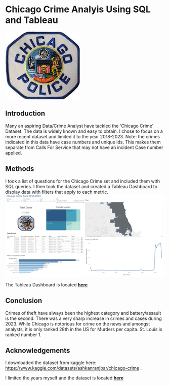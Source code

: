 # Chicago Crime Analyis Using SQL and Tableau
<img src= "https://github.com/BrianHarrisCodes/Project/blob/main/Portfolio_Projects/4_Chicago_Crime/images/chicago_pd.jpg">

## **Introduction**
Many an aspiring Data/Crime Analyst have tackled the 'Chicago Crime' Dataset. The data is widely known and easy to obtain.  I chose to focus on a more recent dataset and limited it to the year 2018-2023. Note: the crimes indicated in this data have case numbers and unique ids. This makes them separate from Calls For Service that may not have an incident Case number applied. 

## **Methods**
I took a list of questions for the Chicago Crime set and included them with SQL queries.  I then took the dataset and created a Tableau Dashboard to display data with filters that apply to each metric.
<img src= "https://github.com/BrianHarrisCodes/Project/blob/main/Portfolio_Projects/4_Chicago_Crime/images/Chicago_dash.png">


The Tableau Dashboard is located [**here**](https://public.tableau.com/app/profile/brian.harris5549/viz/ChicagoCrimeData_16963529348860/ChicagoCrime2018-2023)
## **Conclusion**
Crimes of theft have always been the highest category and battery/assault is the second.  There was a very sharp increase in crimes and cases during 2023. While Chicago is notorious for crime on the news and amongst analysts, it is only ranked 28th in the US for Murders per capita.  St. Louis is ranked number 1.

## **Acknowledgements**

I downloaded the dataset from kaggle here: https://www.kaggle.com/datasets/ashkanranjbar/chicago-crime .

I limited the years myself and the dataset is located [**here**](https://github.com/BrianHarrisCodes/Project/blob/main/Portfolio_Projects/4_Chicago_Crime/data/chicago_crime_2018_2023.csv)
